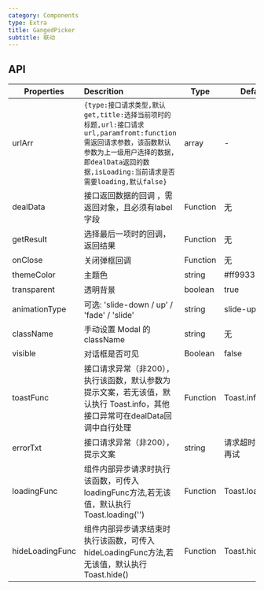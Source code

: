 ```yaml
---
category: Components
type: Extra
title: GangedPicker
subtitle: 联动
---
```



## API

| Properties                | Descrition                                                         | Type     | Default             |
| --------------- | :----------------------------------------------------------- | -------- | ------------------ |
| urlArr          | `{type:接口请求类型,默认get,title:选择当前项时的标题,url:接口请求url,paramfromt:function 需返回请求参数，该函数默认参数为上一级用户选择的数据,即dealData返回的数据,isLoading:当前请求是否需要loading,默认false}` | array    | -                  |
| dealData        | 接口返回数据的回调 ，需返回对象，且必须有label字段           | Function | 无                 |
| getResult       | 选择最后一项时的回调，返回结果                               | Function | 无                 |
| onClose         | 关闭弹框回调                                                 | Function | 无                 |
| themeColor      | 主题色                                                       | string   | #ff9933            |
| transparent     | 透明背景                                                     | boolean  | true               |
| animationType   | 可选: 'slide-down / up' / 'fade' / 'slide'                   | string   | slide-up           |
| className       | 手动设置 Modal 的 className                                  | string   | 无                 |
| visible         | 对话框是否可见                                               | Boolean  | false              |
| toastFunc       | 接口请求异常（非200），执行该函数，默认参数为提示文案，若无该值，默认执行 Toast.info，其他接口异常可在dealData回调中自行处理 | Function | Toast.info         |
| errorTxt        | 接口请求异常（非200），提示文案                              | string   | 请求超时请稍后再试 |
| loadingFunc     | 组件内部异步请求时执行该函数，可传入loadingFunc方法,若无该值，默认执行Toast.loading('') | Function | Toast.loading('')  |
| hideLoadingFunc | 组件内部异步请求结束时执行该函数，可传入hideLoadingFunc方法,若无该值，默认执行Toast.hide() | Function | Toast.hide()       |


